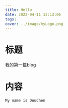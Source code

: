 ```yaml
---
title: Hello
date: 2022-04-11 12:13:06
tags:
cover: ../image/myLogo.png
---
```

# 标题
我的第一篇blog
# 内容
`My name is DouChen`